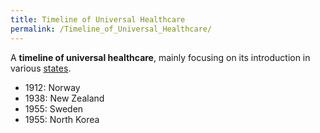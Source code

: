 ```yaml
---
title: Timeline of Universal Healthcare
permalink: /Timeline_of_Universal_Healthcare/
---
```


A **timeline of universal healthcare**, mainly focusing on its
introduction in various [states](List_of_States.md "wikilink").

- 1912: Norway
- 1938: New Zealand
- 1955: Sweden
- 1955: North Korea